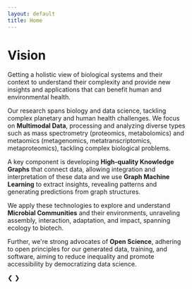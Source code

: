 ```yaml
---
layout: default
title: Home
---
```


# Vision

Getting a holistic view of biological systems and their context to understand their complexity and provide new insights and applications that can benefit human and environmental health.


<!---
Carosel example from https://www.w3schools.com/howto/tryit.asp?filename=tryhow_js_slideshow
-->

<html>
<head>
<meta name="viewport" content="width=device-width, initial-scale=1">
<style>
* {box-sizing: border-box}
.mySlides {display: none}
img {vertical-align: middle;}

/* Slideshow container */
.slideshow-container {
  max-width: 1000px;
  position: relative;
  margin: auto;
}

/* Next & previous buttons */
.prev, .next {
  cursor: pointer;
  position: absolute;
  top: 50%;
  width: auto;
  padding: 16px;
  margin-top: -22px;
  color: white;
  font-weight: bold;
  font-size: 18px;
  transition: 0.6s ease;
  border-radius: 0 3px 3px 0;
  user-select: none;
}

/* Position the "next button" to the right */
.next {
  right: 0;
  border-radius: 3px 0 0 3px;
}

/* On hover, add a black background color with a little bit see-through */
.prev:hover, .next:hover {
  background-color: rgba(0,0,0,0.8);
}

/* Caption text */
.text {
  color: #f2f2f2;
  font-size: 15px;
  padding: 8px 12px;
  position: absolute;
  bottom: 8px;
  width: 100%;
  text-align: center;
}

/* Number text (1/3 etc) */
.numbertext {
  color: #f2f2f2;
  font-size: 12px;
  padding: 8px 12px;
  position: absolute;
  top: 0;
}

/* The dots/bullets/indicators */
.dot {
  cursor: pointer;
  height: 15px;
  width: 15px;
  margin: 0 2px;
  background-color: #bbb;
  border-radius: 50%;
  display: inline-block;
  transition: background-color 0.6s ease;
}

.active, .dot:hover {
  background-color: #717171;
}

/* Fading animation */
.fade {
  animation-name: fade;
  animation-duration: 1.5s;
}

@keyframes fade {
  from {opacity: .4} 
  to {opacity: 1}
}

/* On smaller screens, decrease text size */
@media only screen and (max-width: 300px) {
  .prev, .next,.text {font-size: 11px}
}
</style>
</head>
<body>

<div class="slideshow-container">

<div class="mySlides fade">
  <div class="numbertext">1 / 3</div>
  <img src="{{ site.baseurl }}/public/assets/name.png" style="width:100%">
</div>

<div class="mySlides fade">
  <div class="numbertext">2 / 3</div>
  <img src="{{ site.baseurl }}/public/assets/research_areas.png" style="width:100%">
</div>

<div class="mySlides fade">
  <div class="numbertext">3 / 3</div>
  <img src="{{ site.baseurl }}/public/assets/datascience_graph.png" style="width:100%">
</div>

Our research spans biology and data science, tackling complex planetary and human health challenges. We focus on **Multimodal Data**, processing and analyzing diverse types such as mass spectrometry (proteomics, metabolomics) and metaomics (metagenomics, metatranscriptomics, metaproteomics), tackling complex biological problems.

A key component is developing **High-quality Knowledge Graphs** that connect data, allowing integration and interpretation of these data and we use **Graph Machine Learning** to extract insights, revealing patterns and generating predictions from graph structures.

We apply these technologies to explore and understand **Microbial Communities** and their environments, unraveling assembly, interaction, adaptation, and impact, spanning ecology to biotech.

Further, we're strong advocates of **Open Science**, adhering to open principles for our generated data, training, and software, aiming to reduce inequality and promote accessibility by democratizing data science.

<a class="prev" onclick="plusSlides(-1)">❮</a>
<a class="next" onclick="plusSlides(1)">❯</a>

</div>
<br>

<div style="text-align:center">
  <span class="dot" onclick="currentSlide(1)"></span> 
  <span class="dot" onclick="currentSlide(2)"></span> 
  <span class="dot" onclick="currentSlide(3)"></span> 
</div>

<script>
let slideIndex = 1;
showSlides(slideIndex);

function plusSlides(n) {
  showSlides(slideIndex += n);
}

function currentSlide(n) {
  showSlides(slideIndex = n);
}

function showSlides(n) {
  let i;
  let slides = document.getElementsByClassName("mySlides");
  let dots = document.getElementsByClassName("dot");
  if (n > slides.length) {slideIndex = 1}    
  if (n < 1) {slideIndex = slides.length}
  for (i = 0; i < slides.length; i++) {
    slides[i].style.display = "none";  
  }
  for (i = 0; i < dots.length; i++) {
    dots[i].className = dots[i].className.replace(" active", "");
  }
  slides[slideIndex-1].style.display = "block";  
  dots[slideIndex-1].className += " active";
}
</script>

</body>
</html> 
